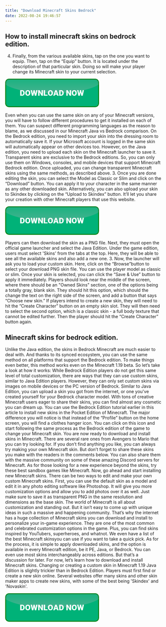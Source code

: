 ```yaml
---
title: "Download Minecraft Skins Bedrock"
date: 2022-08-24 19:46:57
---
```


## How to install minecraft skins on bedrock edition.

4. Finally, from the various available skins, tap on the one you want to equip. Then, tap on the “Equip” button. It is located under the description of that particular skin. Doing so will make your player change its Minecraft skin to your current selection.

[![button](https://github.com/minecraftbay/minecraftbay.github.io/blob/main/dlbutton.png?raw=true)](https://minecraftsync.com/download-minecraft-skin)


Even when you can use the same skin on any of your Minecraft versions, you will have to follow different procedures to get it installed on each of them. You can suspect different programming languages as the reason to blame, as we discussed in our Minecraft Java vs Bedrock comparison.
On the Bedrock edition, you need to import your skin into the dressing room to automatically save it. If your Microsoft account is logged in the same skin will automatically appear on other devices too. However, on the Java edition, you need to upload each skin on the Minecraft launcher to save it.
Transparent skins are exclusive to the Bedrock editions. So, you can only use them on Windows, consoles, and mobile devices that support Minecraft Bedrock edition. Once uploaded, you can change transparent Minecraft skins using the same methods, as described above.
3. Once you are done editing the skin, you can select the Model as Classic or Slim and click on the “Download” button. You can apply it to your character in the same manner as any other downloaded skin. Alternatively, you can also upload your skin to Skindex by clicking on the “Upload to Skindex” button. It’ll let you share your creation with other Minecraft players that use this website.

[![button](https://github.com/minecraftbay/minecraftbay.github.io/blob/main/dlbutton.png?raw=true)](https://minecraftsync.com/download-minecraft-skin)


Players can then download the skin as a PNG file. Next, they must open the official game launcher and select the Java Edition. Under the game edition, users must select 'Skins' from the tabs at the top. Here, they will be able to see all the available skins and also add a new one.
3. Now, the launcher will ask you to load your custom skin. Here, click on the “Browse”button to select your download PNG skin file. You can use the player model as classic or slim. Once your skin is selected, you can click the “Save & Use” button to apply it immediately.
Players should look near the middle of the screen, where there should be an "Owned Skins" section, one of the options being a totally gray, blank skin. They should hit this option, which should the change the text on the right side of the screen, and add a button that says “Choose new skin.”
If players intend to create a new skin, they will need to hit the “Create Character” button on an empty skin slot. They will then need to select the second option, which is a classic skin - a full body texture that cannot be edited further. Then the player should hit the “Create Character” button again.

## Minecraft skins for bedrock edition.

Unlike the Java edition, the skins in Bedrock Minecraft are much easier to deal with. And thanks to its synced ecosystem, you can use the same method on all platforms that support the Bedrock edition. To make things even better, this method works even on the Minecraft 1.19 beta. So let’s take a look at how it works:
While Bedrock Edition players do not get this same level of total customization, there are ways that they can use custom skins, similar to Java Edition players. However, they can only set custom skins via images on mobile devices or the PC version of Bedrock.
Similar to Java Edition, you can upload a skin you got from the internet, or one you've created yourself for your Bedrock character model. With tons of creative Minecraft users eager to share their skins, you can find almost any cosmetic you can dream up.
You can use the Bedrock Edition tutorial earlier in this article to install new skins in the Pocket Edition of Minecraft. The major difference you will notice is that instead of the “Profile” button on the home screen, you will find a clothes hanger icon. You can click on this icon and start following the same process as the Bedrock edition of the game to change your Minecraft skin.
You are now ready to download and install skins in Minecraft. There are several rare ones from Avengers to Mario that you can try looking for. If you don’t find anything you like, you can always try making your own Minecraft skin. But don’t forget to share these skins you make with the readers in the comments below. You can also share them with the massive community on some of these amazing Discord servers for Minecraft. As for those looking for a new experience beyond the skins, try these best sandbox games like Minecraft. Now, go ahead and start installing new Minecraft skins.
There can be two ways to edit and make your own custom Minecraft skins. First, you can use the default skin as a model and edit it in any photo editing software like Photoshop. It will give you more customization options and allow you to add photos over it as well. Just make sure to save it as transparent PNG in the same resolution and dimensions as the base skin.
The world of Minecraft is all about customization and standing out. But it isn’t easy to come up with unique ideas in such a massive and happening community. That’s why the internet has a huge collection of Minecraft skins you can download and install to personalize your in-game experience. They are one of the most common and celebrated customization options in the game. Plus, you can find skins inspired by YouTubers, superheroes, and whatnot. We even have a list of the best Minecraft skinsyou can use if you want to take a quick pick. As for the process, it is simple to apply downloaded skins, and the option is available in every Minecraft edition, be it PE, Java, or Bedrock. You can even use most skins interchangeably across editions. But that’s a discussion for later. For now, let’s learn how to download and install Minecraft skins.
Changing or creating a custom skin in Minecraft 1.19 Java Edition is slightly trickier than in Bedrock Edition. Players must first find or create a new skin online. Several websites offer many skins and other skin maker apps to create new skins, with some of the best being 'Skindex' and 'Novaskin'.


[![button](https://github.com/minecraftbay/minecraftbay.github.io/blob/main/dlbutton.png?raw=true)](https://minecraftsync.com/download-minecraft-skin)